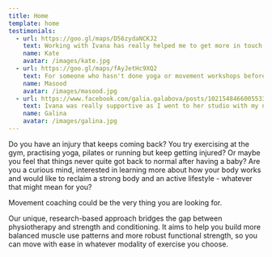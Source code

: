 ```yaml
---
title: Home
template: home
testimonials:
  - url: https://goo.gl/maps/D56zydaNCKJ2
    text: Working with Ivana has really helped me to get more in touch with my body. She is lovely to work with - very gentle, understanding and supportive. I now have much more ingrained understanding about how my body is functioning.
    name: Kate
    avatar: /images/kate.jpg
  - url: https://goo.gl/maps/fAyJetHc9XQ2
    text: For someone who hasn't done yoga or movement workshops before I found working with Ivana really useful - she was great at explaining what the each exercise was about. I learnt a lot and am looking forward to fixing my body.
    name: Masood
    avatar: /images/masood.jpg
  - url: https://www.facebook.com/galia.galabova/posts/10215484660055335:0
    text: Ivana was really supportive as I went to her studio with my newborn and she not only helped me to better understand how to recover my diastasis, but even managed to calm and put my baby to sleep while explaining and training me.
    name: Galina
    avatar: /images/galina.jpg
---
```


Do you have an injury that keeps coming back? You try exercising at the gym,
practising yoga, pilates or running but keep getting injured? Or maybe you feel
that things never quite got back to normal after having a baby? Are you a
curious mind, interested in learning more about how your body works and would
like to reclaim a strong body and an active lifestyle - whatever that might mean
for you?

Movement coaching could be the very thing you are looking for.

Our unique, research-based approach bridges the gap between physiotherapy and
strength and conditioning. It aims to help you build more balanced muscle use
patterns and more robust functional strength, so you can move with ease in
whatever modality of exercise you choose.
